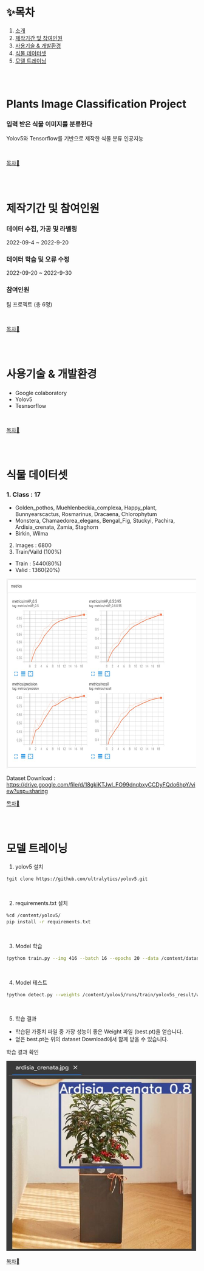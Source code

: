 # ✨목차

1. [소개](#Plants-Image-Classification-Project)
2. [제작기간 및 참여인원](#제작기간-및-참여인원)
3. [사용기술 & 개발환경](#사용기술-&-개발환경)
4. [식물 데이터셋](#식물-데이터셋)
5. [모델 트레이닝](#모델-트레이닝)

<br><br>

# Plants Image Classification Project
### 입력 받은 식물 이미지를 분류한다
Yolov5와 Tensorflow를 기반으로 제작한 식물 분류 인공지능<br>

<br>

[목차🔺](#목차)

<br><br>

# 제작기간 및 참여인원
### 데이터 수집, 가공 및 라벨링
2022-09-4 ~ 2022-9-20
### 데이터 학습 및 오류 수정
2022-09-20 ~ 2022-9-30
### 참여인원
팀 프로젝트 (총 6명)<br>

<br>

[목차🔺](#목차)

<br><br>

# 사용기술 & 개발환경
### 
- Google colaboratory
- Yolov5
- Tesnsorflow
<br>

[목차🔺](#목차)

<br><br>

# 식물 데이터셋
### 1. Class : 17
  - Golden_pothos, Muehlenbeckia_complexa, Happy_plant, Bunnyearscactus, Rosmarinus, Dracaena, Chlorophytum
  - Monstera, Chamaedorea_elegans, Bengal_Fig, Stuckyi, Pachira, Ardisia_crenata, Zamia, Staghorn
  - Birkin, Wilma

2. Images : 6800
3. Train/Vaild (100%)
  - Train : 5440(80%)
  - Valid : 1360(20%)

<img src="https://github.com/SungwonDev/Plants_Image_Classification-Project/blob/main/Projcet/tensorboard.JPG" width="500" height="500">

Dataset Download : https://drive.google.com/file/d/18gkiKTJwl_FO99dnqbxyCCDyFQdo6hpY/view?usp=sharing

[목차🔺](#목차)

<br><br>

# 모델 트레이닝

1. yolov5 설치
```bash
!git clone https://github.com/ultralytics/yolov5.git
```

<br>

2. requirements.txt 설치
```bash
%cd /content/yolov5/
pip install -r requirements.txt
```

<br>

3. Model 학습
```bash
!python train.py --img 416 --batch 16 --epochs 20 --data /content/dataset/data.yaml --cfg ./models/yolov5s.yaml --weights yolov5s.pt --name yolov5s_result
```

<br>

4. Model 테스트
``` bash
!python detect.py --weights /content/yolov5/runs/train/yolov5s_result/weights/best.pt --img 416 --conf 0.5 --source /content/dataset/export/testimg/테스트할 이미지.jpg
```

<br>

5. 학습 결과

- 학습된 가중치 파일 중 가장 성능이 좋은 Weight 파일 (best.pt)을 얻습니다.
- 얻은 best.pt는 위의 dataset Download에서 함께 받을 수 있습니다.

학습 결과 확인<br>

<img src="https://github.com/SungwonDev/Plants_Image_Classification-Project/blob/main/Projcet/result.JPG" width="500" height="500">

<br>

[목차🔺](#목차)

